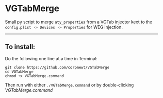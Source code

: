 # VGTabMerge
Small py script to merge `aty_properties` from a VGTab injector kext to the `config.plist -> Devices -> Properties` for WEG injection.

***

## To install:

Do the following one line at a time in Terminal:

    git clone https://github.com/corpnewt/VGTabMerge
    cd VGTabMerge
    chmod +x VGTabMerge.command
    
Then run with either `./VGTabMerge.command` or by double-clicking *VGTabMerge.command*
